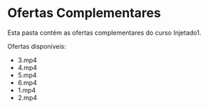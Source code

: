 # Ofertas Complementares

Esta pasta contém as ofertas complementares do curso Injetado1.

Ofertas disponíveis:
- 3.mp4
- 4.mp4
- 5.mp4
- 6.mp4
- 1.mp4
- 2.mp4